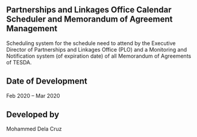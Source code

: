 ## Partnerships and Linkages Office Calendar Scheduler and Memorandum of Agreement Management

Scheduling system for the schedule need to attend by the Executive Director of Partnerships and Linkages Office (PLO) and a Monitoring and Notification system (of expiration date) of all Memorandum of Agreements of TESDA.

## Date of Development

Feb 2020 – Mar 2020

## Developed by

Mohammed Dela Cruz